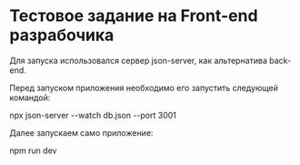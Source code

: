 # Тестовое задание на Front-end разрабочика
Для запуска использовался сервер json-server, как альтернатива back-end.

Перед запуском приложения необходимо его запустить следующей командой:

npx json-server --watch db.json --port 3001

Далее запускаем само приложение:

npm run dev